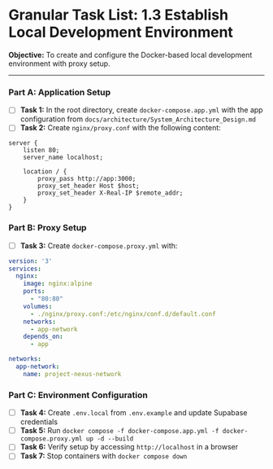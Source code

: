 # Granular Task List: 1.3 Establish Local Development Environment

**Objective:** To create and configure the Docker-based local development environment with proxy setup.

---

### Part A: Application Setup
- [ ] **Task 1:** In the root directory, create `docker-compose.app.yml` with the app configuration from `docs/architecture/System_Architecture_Design.md`
- [ ] **Task 2:** Create `nginx/proxy.conf` with the following content:
```nginx
server {
    listen 80;
    server_name localhost;

    location / {
        proxy_pass http://app:3000;
        proxy_set_header Host $host;
        proxy_set_header X-Real-IP $remote_addr;
    }
}
```

### Part B: Proxy Setup
- [ ] **Task 3:** Create `docker-compose.proxy.yml` with:
```yaml
version: '3'
services:
  nginx:
    image: nginx:alpine
    ports:
      - "80:80"
    volumes:
      - ./nginx/proxy.conf:/etc/nginx/conf.d/default.conf
    networks:
      - app-network
    depends_on:
      - app

networks:
  app-network:
    name: project-nexus-network
```

### Part C: Environment Configuration
- [ ] **Task 4:** Create `.env.local` from `.env.example` and update Supabase credentials
- [ ] **Task 5:** Run `docker compose -f docker-compose.app.yml -f docker-compose.proxy.yml up -d --build`
- [ ] **Task 6:** Verify setup by accessing `http://localhost` in a browser
- [ ] **Task 7:** Stop containers with `docker compose down`